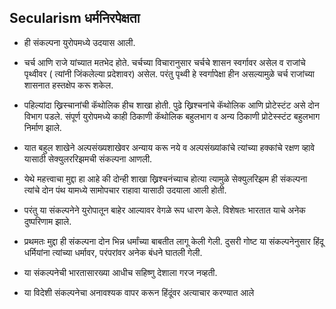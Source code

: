 
## Secularism धर्मनिरपेक्षता


-  ही संकल्पना युरोपमध्ये उदयास आली. 
- चर्च आणि राजे यांच्यात मतभेद होते. चर्चच्या विचारानुसार चर्चचे शासन स्वर्गावर असेल व राजांचे पृथ्वीवर ( त्यांनी जिंकलेल्या प्रदेशावर) असेल. परंतु पृथ्वी हे स्वर्गापेक्षा हीन असल्यामुळे चर्च राजांच्या शासनात हस्तक्षेप करू शकेल.

-  पहिल्यांदा ख्रिस्चानांची कॅथोलिक हीच शाखा होती. पुढे ख्रिश्चनांचे कॅथोलिक आणि प्रोटेस्टंट असे दोन विभाग पडले. संपूर्ण युरोपमध्ये काही ठिकाणी कॅथोलिक बहुलभाग व अन्य ठिकाणी प्रोटेस्स्टंट बहुलभाग निर्माण झाले.

-  यात बहुल शाखेने अल्पसंख्यशाखेवर अन्याय करू नये व अल्पसंख्यांकांचे त्यांच्या हक्कांचे रक्षण व्हावे यासाठी सेक्युलररिझमची संकल्पना आणली.
-  येथे महत्त्वाचा मुद्दा हा आहे की दोन्ही शाखा ख्रिश्चनंच्याच होत्या त्यामुळे सेक्युलरिझम ही संकल्पना त्यांचे दोन पंथ यामध्ये सामोपचार राहावा यासाठी उदयाला आली होती.

-  परंतु या संकल्पनेने युरोपातून बाहेर आल्यावर वेगळे रूप धारण केले. विशेषतः भारतात याचे अनेक दुष्परिणाम झाले.

-  प्रथमतः मुद्दा ही संकल्पना दोन भिन्न धर्मांच्या बाबतीत लागू केली गेली. दुसरी गोष्ट या संकल्पनेनुसार हिंदू धर्मियांना त्यांच्या धर्मावर, परंपरांवर अनेक बंधने घातली गेली.
-  या संकल्पनेची भारतासारख्या आधीच सहिष्णु देशाला गरज नव्हती.
-  या विदेशी संकल्पनेचा अनावश्यक वापर करून हिंदूंवर अत्याचार करण्यात आले
